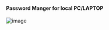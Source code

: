 #### Password Manger for local PC/LAPTOP ####


![image](https://github.com/kodesam/password-manager/assets/81068983/4b873760-7090-42df-81f8-80686f04144c)

